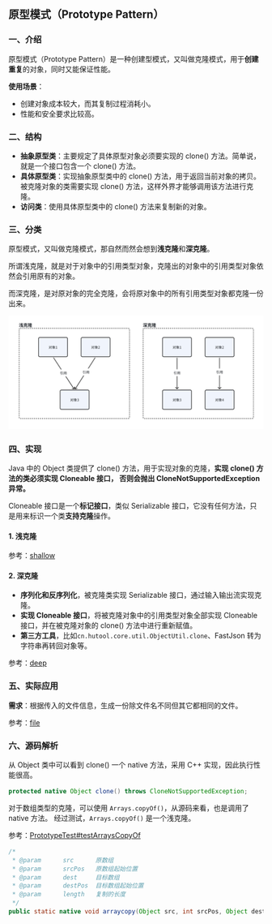 ## 原型模式（Prototype Pattern）

### 一、介绍

原型模式（Prototype Pattern）是一种创建型模式，又叫做克隆模式，用于**创建重复**的对象，同时又能保证性能。

**使用场景**：
- 创建对象成本较大，而其复制过程消耗小。
- 性能和安全要求比较高。

### 二、结构

- **抽象原型类**：主要规定了具体原型对象必须要实现的 clone() 方法。简单说，就是一个接口包含一个 clone() 方法。
- **具体原型类**：实现抽象原型类中的 clone() 方法，用于返回当前对象的拷贝。被克隆对象的类需要实现 clone() 方法，这样外界才能够调用该方法进行克隆。
- **访问类**：使用具体原型类中的 clone() 方法来复制新的对象。

### 三、分类

原型模式，又叫做克隆模式，那自然而然会想到**浅克隆**和**深克隆**。

所谓浅克隆，就是对于对象中的引用类型对象，克隆出的对象中的引用类型对象依然会引用原有的对象。

而深克隆，是对原对象的完全克隆，会将原对象中的所有引用类型对象都克隆一份出来。

![DeepShallowClone.png](../imgs/DeepShallowClone.png)

### 四、实现

Java 中的 Object 类提供了 clone() 方法，用于实现对象的克隆，**实现 clone() 方法的类必须实现 Cloneable 接口，
否则会抛出 CloneNotSupportedException 异常。**

Cloneable 接口是一个**标记接口**，类似 Serializable 接口，它没有任何方法，只是用来标识一个类**支持克隆**操作。

#### 1. 浅克隆

参考：[shallow](../src/main/java/cn/regexp/coding/trainee/pattern/prototype/shallow)

#### 2. 深克隆

- **序列化和反序列化**，被克隆类实现 Serializable 接口，通过输入输出流实现克隆。
- **实现 Cloneable 接口**，将被克隆对象中的引用类型对象全部实现 Cloneable 接口，并在被克隆对象的 clone() 方法中进行重新赋值。
- **第三方工具**，比如`cn.hutool.core.util.ObjectUtil.clone`、FastJson 转为字符串再转回对象等。

参考：[deep](../src/main/java/cn/regexp/coding/trainee/pattern/prototype/deep)

### 五、实际应用

**需求**：根据传入的文件信息，生成一份除文件名不同但其它都相同的文件。

参考：[file](../src/main/java/cn/regexp/coding/trainee/pattern/prototype/file)

### 六、源码解析

从 Object 类中可以看到 clone() 一个 native 方法，采用 C++ 实现，因此执行性能很高。

```java
protected native Object clone() throws CloneNotSupportedException;
```

对于数组类型的克隆，可以使用 `Arrays.copyOf()`，从源码来看，也是调用了 native 方法。 经过测试，`Arrays.copyOf()` 是一个浅克隆。

参考：[PrototypeTest#testArraysCopyOf](../src/test/java/cn/regexp/coding/trainee/pattern/PrototypeTest.java)

```java
/*
 * @param      src      原数组
 * @param      srcPos   原数组起始位置
 * @param      dest     目标数组
 * @param      destPos  目标数组起始位置
 * @param      length   复制的长度
 */
public static native void arraycopy(Object src, int srcPos, Object dest, int destPos, int length);
```